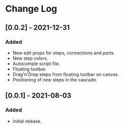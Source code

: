 # Change Log

## [0.0.2] - 2021-12-31
### Added
- New edit props for steps, connections and ports.
- New step colors.
- Autocomple script file.
- Floating toolbar.
- Drag'n'Drop steps from floating toolbar on canvas.
- Positioning of new steps in the cascade.

## [0.0.1] - 2021-08-03
### Added
- Initial release.
